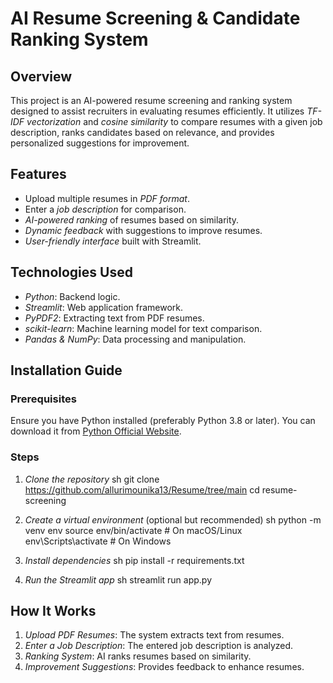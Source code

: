 # AI Resume Screening & Candidate Ranking System

## Overview
This project is an AI-powered resume screening and ranking system designed to assist recruiters in evaluating resumes efficiently. It utilizes *TF-IDF vectorization* and *cosine similarity* to compare resumes with a given job description, ranks candidates based on relevance, and provides personalized suggestions for improvement.

## Features
- Upload multiple resumes in *PDF format*.
- Enter a *job description* for comparison.
- *AI-powered ranking* of resumes based on similarity.
- *Dynamic feedback* with suggestions to improve resumes.
- *User-friendly interface* built with Streamlit.

## Technologies Used
- *Python*: Backend logic.
- *Streamlit*: Web application framework.
- *PyPDF2*: Extracting text from PDF resumes.
- *scikit-learn*: Machine learning model for text comparison.
- *Pandas & NumPy*: Data processing and manipulation.

## Installation Guide
### Prerequisites
Ensure you have Python installed (preferably Python 3.8 or later). You can download it from [Python Official Website](https://www.python.org/).

### Steps
1. *Clone the repository*
   sh
   git clone https://github.com/allurimounika13/Resume/tree/main
   cd resume-screening
   
2. *Create a virtual environment* (optional but recommended)
   sh
   python -m venv env
   source env/bin/activate   # On macOS/Linux
   env\Scripts\activate      # On Windows
   
3. *Install dependencies*
   sh
   pip install -r requirements.txt
   
4. *Run the Streamlit app*
   sh
   streamlit run app.py
   

## How It Works
1. *Upload PDF Resumes*: The system extracts text from resumes.
2. *Enter a Job Description*: The entered job description is analyzed.
3. *Ranking System*: AI ranks resumes based on similarity.
4. *Improvement Suggestions*: Provides feedback to enhance resumes.
